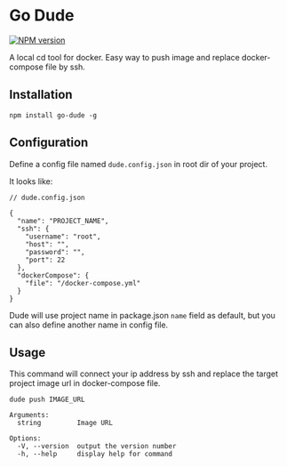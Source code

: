 # Go Dude

[![NPM version](https://img.shields.io/npm/v/go-dude)](https://www.npmjs.com/package/go-dude)

A local cd tool for docker. Easy way to push image and replace docker-compose file by ssh.

## Installation

```
npm install go-dude -g
```

## Configuration

Define a config file named `dude.config.json` in root dir of your project.

It looks like:

```
// dude.config.json

{
  "name": "PROJECT_NAME",
  "ssh": {
    "username": "root",
    "host": "",
    "password": "",
    "port": 22
  },
  "dockerCompose": {
    "file": "/docker-compose.yml"
  }
}
```

Dude will use project name in package.json `name` field as default, but you can also define another name in config file.

## Usage

This command will connect your ip address by ssh and replace the target project image url in docker-compose file.

```
dude push IMAGE_URL

Arguments:
  string         Image URL

Options:
  -V, --version  output the version number
  -h, --help     display help for command
```
